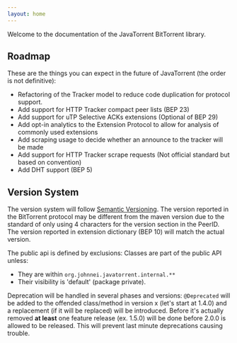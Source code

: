 ```yaml
---
layout: home
---
```


Welcome to the documentation of the JavaTorrent BitTorrent library.

## Roadmap
These are the things you can expect in the future of JavaTorrent (the order is not definitive):
- Refactoring of the Tracker model to reduce code duplication for protocol support.
- Add support for HTTP Tracker compact peer lists (BEP 23)
- Add support for uTP Selective ACKs extensions (Optional of BEP 29)
- Add opt-in analytics to the Extension Protocol to allow for analysis of commonly used extensions
- Add scraping usage to decide whether an announce to the tracker will be made
- Add support for HTTP Tracker scrape requests (Not official standard but based on convention)
- Add DHT support (BEP 5)

## Version System
The version system will follow [Semantic Versioning](http://semver.org/). The version reported in the BitTorrent protocol may be different from the maven
version due to the standard of only using 4 characters for the version section in the PeerID. The version reported in extension dictionary (BEP 10) will match
the actual version.

The public api is defined by exclusions: Classes are part of the public API unless:
 - They are within `org.johnnei.javatorrent.internal.**`
 - Their visibility is 'default' (package private).

Deprecation will be handled in several phases and versions:
`@Deprecated` will be added to the offended class/method in version x (let's start at 1.4.0) and a replacement (if it will be replaced) will be introduced.
Before it's actually removed **at least** one feature release (ex. 1.5.0) will be done before 2.0.0 is allowed to be released. 
This will prevent last minute deprecations causing trouble.
